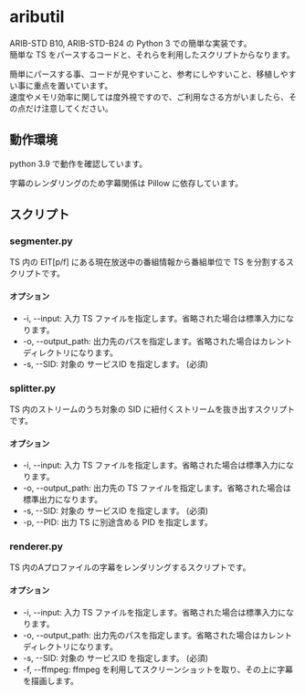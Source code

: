 # aributil

ARIB-STD B10, ARIB-STD-B24 の Python 3 での簡単な実装です。  
簡単な TS をパースするコードと、それらを利用したスクリプトからなります。  

簡単にパースする事、コードが見やすいこと、参考にしやすいこと、移植しやすい事に重点を置いています。  
速度やメモリ効率に関しては度外視ですので、ご利用なさる方がいましたら、その点だけ注意してください。  

## 動作環境

python 3.9 で動作を確認しています。  

字幕のレンダリングのため字幕関係は Pillow に依存しています。  

## スクリプト

### segmenter.py

TS 内の EIT[p/f] にある現在放送中の番組情報から番組単位で TS を分割するスクリプトです。

#### オプション

* -i, --input: 入力 TS ファイルを指定します。省略された場合は標準入力になります。
* -o, --output_path: 出力先のパスを指定します。省略された場合はカレントディレクトリになります。
* -s, --SID: 対象の サービスID を指定します。 (必須)

### splitter.py

TS 内のストリームのうち対象の SID に紐付くストリームを抜き出すスクリプトです。

#### オプション

* -i, --input: 入力 TS ファイルを指定します。省略された場合は標準入力になります。
* -o, --output_path: 出力先の TS ファイルを指定します。省略された場合は標準出力になります。
* -s, --SID: 対象の サービスID を指定します。 (必須)
* -p, --PID: 出力 TS に別途含める PID を指定します。

### renderer.py

TS 内のAプロファイルの字幕をレンダリングするスクリプトです。

#### オプション

* -i, --input: 入力 TS ファイルを指定します。省略された場合は標準入力になります。
* -o, --output_path: 出力先のパスを指定します。省略された場合はカレントディレクトリになります。
* -s, --SID: 対象の サービスID を指定します。 (必須)
* -f, --ffmpeg: ffmpeg を利用してスクリーンショットを取り、その上に字幕を描画します。
